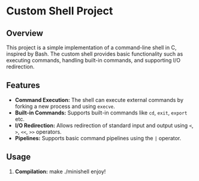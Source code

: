 # Custom Shell Project

## Overview

This project is a simple implementation of a command-line shell in C, inspired by Bash. The custom shell provides basic functionality such as executing commands, handling built-in commands, and supporting I/O redirection.

## Features

- **Command Execution:** The shell can execute external commands by forking a new process and using `execve`.
- **Built-in Commands:** Supports built-in commands like `cd`, `exit`, `export` etc.
- **I/O Redirection:** Allows redirection of standard input and output using `<`, `>`, `<<`, `>>` operators.
- **Pipelines:** Supports basic command pipelines using the `|` operator.

## Usage

1. **Compilation:**
   make
   ./minishell
   enjoy!